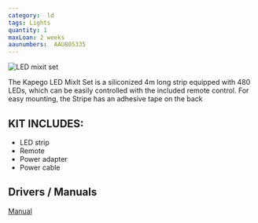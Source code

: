 ```yaml
---
category:  ld
tags: Lights
quantity: 1
maxLoan: 2 weeks
aaunumbers:  AAU805335
---
```

![LED mixit set](https://www.huss-licht-ton.de/images/product_images/large_images/17/18861_0.jpg)

The Kapego LED MixIt Set is a siliconized 4m long strip equipped with 480 LEDs, which can be easily controlled with the included remote control. For easy mounting, the Stripe has an adhesive tape on the back
## KIT INCLUDES:
-  LED strip 
-  Remote 
-  Power adapter 
-  Power cable

## Drivers / Manuals
[Manual](https://www.musicstore.com/en_OT/EUR/KAPEGO-LED-MixIt-Set-RF-WW-CW-4-0m-480-LEDs/art-LIG0014960-000)




